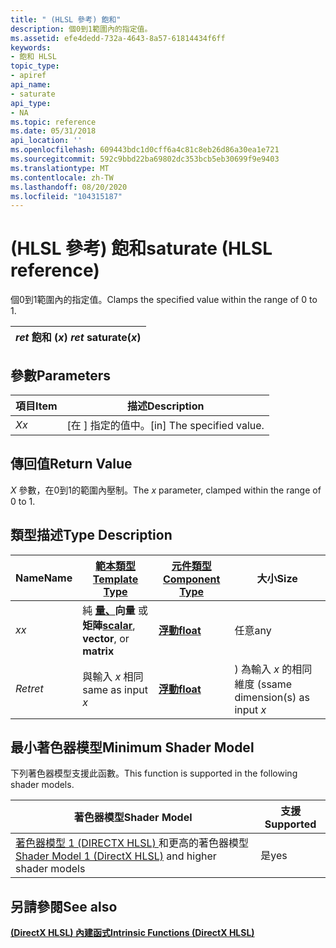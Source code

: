 ```yaml
---
title: " (HLSL 參考) 飽和"
description: 個0到1範圍內的指定值。
ms.assetid: efe4dedd-732a-4643-8a57-61814434f6ff
keywords:
- 飽和 HLSL
topic_type:
- apiref
api_name:
- saturate
api_type:
- NA
ms.topic: reference
ms.date: 05/31/2018
api_location: ''
ms.openlocfilehash: 609443bdc1d0cff6a4c81c8eb26d86a30ea1e721
ms.sourcegitcommit: 592c9bbd22ba69802dc353bcb5eb30699f9e9403
ms.translationtype: MT
ms.contentlocale: zh-TW
ms.lasthandoff: 08/20/2020
ms.locfileid: "104315187"
---
```

# <a name="saturate-hlsl-reference"></a><span data-ttu-id="afbfc-104"> (HLSL 參考) 飽和</span><span class="sxs-lookup"><span data-stu-id="afbfc-104">saturate (HLSL reference)</span></span>

<span data-ttu-id="afbfc-105">個0到1範圍內的指定值。</span><span class="sxs-lookup"><span data-stu-id="afbfc-105">Clamps the specified value within the range of 0 to 1.</span></span>



| <span data-ttu-id="afbfc-106">*ret* 飽和 (*x*) </span><span class="sxs-lookup"><span data-stu-id="afbfc-106">*ret* saturate(*x*)</span></span> |
|---------------------|



 

## <a name="parameters"></a><span data-ttu-id="afbfc-107">參數</span><span class="sxs-lookup"><span data-stu-id="afbfc-107">Parameters</span></span>



| <span data-ttu-id="afbfc-108">項目</span><span class="sxs-lookup"><span data-stu-id="afbfc-108">Item</span></span>                                                   | <span data-ttu-id="afbfc-109">描述</span><span class="sxs-lookup"><span data-stu-id="afbfc-109">Description</span></span>                            |
|--------------------------------------------------------|----------------------------------------|
| <span data-ttu-id="afbfc-110"><span id="x"></span><span id="X"></span>*X*</span><span class="sxs-lookup"><span data-stu-id="afbfc-110"><span id="x"></span><span id="X"></span>*x*</span></span><br/> | <span data-ttu-id="afbfc-111">\[在 \] 指定的值中。</span><span class="sxs-lookup"><span data-stu-id="afbfc-111">\[in\] The specified value.</span></span><br/> |



 

## <a name="return-value"></a><span data-ttu-id="afbfc-112">傳回值</span><span class="sxs-lookup"><span data-stu-id="afbfc-112">Return Value</span></span>

<span data-ttu-id="afbfc-113">*X* 參數，在0到1的範圍內壓制。</span><span class="sxs-lookup"><span data-stu-id="afbfc-113">The *x* parameter, clamped within the range of 0 to 1.</span></span>

## <a name="type-description"></a><span data-ttu-id="afbfc-114">類型描述</span><span class="sxs-lookup"><span data-stu-id="afbfc-114">Type Description</span></span>



| <span data-ttu-id="afbfc-115">Name</span><span class="sxs-lookup"><span data-stu-id="afbfc-115">Name</span></span>  | [<span data-ttu-id="afbfc-116">**範本類型**</span><span class="sxs-lookup"><span data-stu-id="afbfc-116">**Template Type**</span></span>](dx-graphics-hlsl-intrinsic-functions.md)                                                  | [<span data-ttu-id="afbfc-117">**元件類型**</span><span class="sxs-lookup"><span data-stu-id="afbfc-117">**Component Type**</span></span>](dx-graphics-hlsl-intrinsic-functions.md) | <span data-ttu-id="afbfc-118">大小</span><span class="sxs-lookup"><span data-stu-id="afbfc-118">Size</span></span>                           |
|-------|----------------------------------------------------------------------------------------------------------------|----------------------------------------------------------------|--------------------------------|
| <span data-ttu-id="afbfc-119">*x*</span><span class="sxs-lookup"><span data-stu-id="afbfc-119">*x*</span></span>   | <span data-ttu-id="afbfc-120">純 [**量、**](dx-graphics-hlsl-intrinsic-functions.md)**向量** 或 **矩陣**</span><span class="sxs-lookup"><span data-stu-id="afbfc-120">[**scalar**](dx-graphics-hlsl-intrinsic-functions.md), **vector**, or **matrix**</span></span> | [<span data-ttu-id="afbfc-121">**浮動**</span><span class="sxs-lookup"><span data-stu-id="afbfc-121">**float**</span></span>](/windows/desktop/WinProg/windows-data-types)                        | <span data-ttu-id="afbfc-122">任意</span><span class="sxs-lookup"><span data-stu-id="afbfc-122">any</span></span>                            |
| <span data-ttu-id="afbfc-123">*Ret*</span><span class="sxs-lookup"><span data-stu-id="afbfc-123">*ret*</span></span> | <span data-ttu-id="afbfc-124">與輸入 *x* 相同</span><span class="sxs-lookup"><span data-stu-id="afbfc-124">same as input *x*</span></span>                                                                                              | [<span data-ttu-id="afbfc-125">**浮動**</span><span class="sxs-lookup"><span data-stu-id="afbfc-125">**float**</span></span>](/windows/desktop/WinProg/windows-data-types)                        | <span data-ttu-id="afbfc-126">) 為輸入 *x* 的相同維度 (s</span><span class="sxs-lookup"><span data-stu-id="afbfc-126">same dimension(s) as input *x*</span></span> |



 

## <a name="minimum-shader-model"></a><span data-ttu-id="afbfc-127">最小著色器模型</span><span class="sxs-lookup"><span data-stu-id="afbfc-127">Minimum Shader Model</span></span>

<span data-ttu-id="afbfc-128">下列著色器模型支援此函數。</span><span class="sxs-lookup"><span data-stu-id="afbfc-128">This function is supported in the following shader models.</span></span>



| <span data-ttu-id="afbfc-129">著色器模型</span><span class="sxs-lookup"><span data-stu-id="afbfc-129">Shader Model</span></span>                                                                       | <span data-ttu-id="afbfc-130">支援</span><span class="sxs-lookup"><span data-stu-id="afbfc-130">Supported</span></span> |
|------------------------------------------------------------------------------------|-----------|
| <span data-ttu-id="afbfc-131">[著色器模型 1 (DIRECTX HLSL) ](dx-graphics-hlsl-sm1.md) 和更高的著色器模型</span><span class="sxs-lookup"><span data-stu-id="afbfc-131">[Shader Model 1 (DirectX HLSL)](dx-graphics-hlsl-sm1.md) and higher shader models</span></span> | <span data-ttu-id="afbfc-132">是</span><span class="sxs-lookup"><span data-stu-id="afbfc-132">yes</span></span>       |



 

## <a name="see-also"></a><span data-ttu-id="afbfc-133">另請參閱</span><span class="sxs-lookup"><span data-stu-id="afbfc-133">See also</span></span>

<dl> <dt>

[<span data-ttu-id="afbfc-134">**(DirectX HLSL) 內建函式**</span><span class="sxs-lookup"><span data-stu-id="afbfc-134">**Intrinsic Functions (DirectX HLSL)**</span></span>](dx-graphics-hlsl-intrinsic-functions.md)
</dt> </dl>

 

